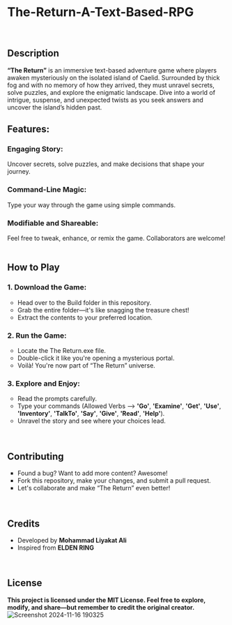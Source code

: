 # The-Return-A-Text-Based-RPG
<br>       
<h2>Description</h2>
        
<b>“The Return”</b> is an immersive text-based adventure game where players awaken mysteriously on the isolated island of Caelid. Surrounded by thick fog and with no memory of how they arrived, they must unravel secrets, solve puzzles, and explore the enigmatic landscape. Dive into a world of intrigue, suspense, and unexpected twists as you seek answers and uncover the island’s hidden past.
<br>
<b><h2>Features:</h2></b>
          
  <b><h3>Engaging Story:</h3></B> Uncover secrets, solve puzzles, and make decisions that shape your journey.
        
  <b><h3>Command-Line Magic:</h3></b> Type your way through the game using simple commands.
          
  <b><h3>Modifiable and Shareable:</h3></b> Feel free to tweak, enhance, or remix the game. Collaborators are welcome!
  <br>      
<b><h2>How to Play</h2></b>
    
  <b><h3>1. Download the Game:</h3></b>
  <ul type=circle>
  <li>Head over to the Build folder in this repository.</li>
          
  <li>Grab the entire folder—it's like snagging the treasure chest!</li>
        
  <li>Extract the contents to your preferred location.</li>
  </ul>     
  <b><h3>2. Run the Game:</h3></b>
<ul type=circle>       
  <li>Locate the The Return.exe file.</li>
          
  <li>Double-click it like you're opening a mysterious portal.</li>
        
  <li>Voilà! You're now part of “The Return” universe.</li>
</ul>       
  <b><h3>3. Explore and Enjoy:</h3></b>
<ul type=circle>      
  <li>Read the prompts carefully.</li>
        
  <li>Type your commands (Allowed Verbs --> <b>'Go'</b>, <b>'Examine'</b>, <b>'Get'</b>, <b>'Use'</b>, <b>'Inventory'</b>, <b>'TalkTo'</b>, <b>'Say'</b>, <b>'Give'</b>, <b>'Read'</b>, <b>'Help'</b>).</li>
          
  <li>Unravel the story and see where your choices lead.</li>
</ul> 
<br>
<b><h2>Contributing</h2></b>
  <ul type=square>
    <li>Found a bug? Want to add more content? Awesome!</li>
            
  <li>Fork this repository, make your changes, and submit a pull request.</li>
        
  <li>Let's collaborate and make “The Return” even better!</li>
  </ul>
  <br>
<h2>Credits</h2>
  <ul>
    <li>Developed by <b>Mohammad Liyakat Ali</b></li>
            
   <li>Inspired from <b>ELDEN RING</b></li>
  </ul>
  <br>
<b><h2>License</h2></b>
        
<b>This project is licensed under the MIT License. Feel free to explore, modify, and share—but remember to credit the original creator.</b>       
![Screenshot 2024-11-16 190325](https://github.com/user-attachments/assets/9c883c2b-4f37-4351-b097-3a98dcca31c4)

